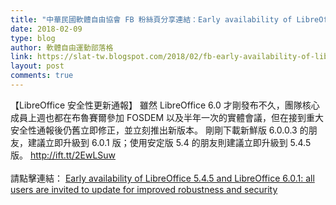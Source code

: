 ```yaml
---
title: "中華民國軟體自由協會 FB 粉絲頁分享連結：Early availability of LibreOffice 5.4.5 and LibreOffice 6.0.1: all users are invited to update for improved robustness and security"
date: 2018-02-09
type: blog
author: 軟體自由運動部落格
link: https://slat-tw.blogspot.com/2018/02/fb-early-availability-of-libreoffice.html
layout: post
comments: true
---
```


【LibreOffice 安全性更新通報】 雖然 LibreOffice 6.0 才剛發布不久，團隊核心成員上週也都在布魯賽爾參加 FOSDEM 以及半年一次的實體會議，但在接到重大安全性通報後仍舊立即修正，並立刻推出新版本。 剛剛下載新鮮版 6.0.0.3 的朋友，建議立即升級到 6.0.1 版；使用安定版 5.4 的朋友則建議立即升級到 5.4.5 版。 http://ift.tt/2EwLSuw<br /><br />請點擊連結： <a href="https://blog.documentfoundation.org/blog/2018/02/09/early-availability-libreoffice-5-4-5-libreoffice-6-0-1/" target="_blank">Early availability of LibreOffice 5.4.5 and LibreOffice 6.0.1: all users are invited to update for improved robustness and security</a><br />